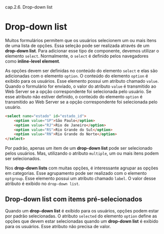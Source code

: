 cap.2.6. Drop-down list

# Drop-down list

Muitos formulários permitem que os usuários selecionem um ou mais itens de uma lista de opções. Essa seleção pode ser realizada através de um **drop-down list**. Para adicionar esse tipo de componente, devemos utilizar o elemento `select`. Normalmente, o `select` é definido pelos navegadores como **inline-level element**.

As opções devem ser definidas no conteúdo do elemento `select` e elas são adicionadas com o elemento `option`. O conteúdo do elemento `option` é exibido para os usuários. Esse elemento possui um atributo chamado `value`. Quando o formulário for enviado, o valor do atributo `value` é transmitido ao Web Server se a opção correspondente foi selecionada pelo usuário. Se esse atributo não estiver definido, o conteúdo do elemento `option` é transmitido ao Web Server se a opção correspondente foi selecionada pelo usuário.

```html
<select name="estado" id="estado_id">      
    <option value="SP">São Paulo</option>
    <option value="RJ">Rio de Janeiro</option>
    <option value="RS">Rio Grande do Sul</option>
    <option value="RN">Rio Grande do Norte</option>
</select>
```

Por padrão, apenas um item de um **drop-down list** pode ser selecionado pelos usuários. Mas, utilizando o atributo `multiple`, um ou mais itens podem ser selecionados.

Nos **drop-down lists** com muitas opções, é interessante agrupar as opções em categorias. Esse agrupamento pode ser realizado com o elemento `optgroup`. Esse elemento possui um atributo chamado `label`. O valor desse atributo é exibido no `drop-down list`.

## Drop-down list com items pré-selecionados

Quando um **drop-down list** é exibido para os usuários, opções podem estar por padrão selecionadas. O atributo `selected` do elemento `option` define as opções que devem estar selecionadas quando um **drop-down list** é exibido para os usuários. Esse atributo não precisa de valor.